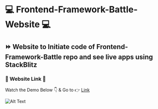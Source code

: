 # 💻 Frontend-Framework-Battle-Website 💻
##  ⏩ Website to Initiate code of Frontend-Framework-Battle repo and see live apps using StackBlitz

<h3>🔗 Website Link 🔗</h3>
<p>Watch the Demo Below 👇 & Go to 👉 <a href="https://frontend-framework-battle.pranaydesai.com">Link</a> </p>

![Alt Text](./logos/website.gif)
